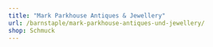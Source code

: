 ```yaml
---
title: "Mark Parkhouse Antiques & Jewellery"
url: /barnstaple/mark-parkhouse-antiques-und-jewellery/
shop: Schmuck
---
```

